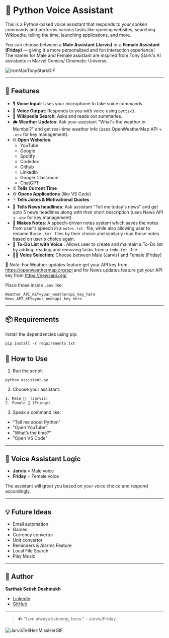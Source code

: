# 🧠 Python Voice Assistant

This is a Python-based voice assistant that responds to your spoken commands and performs various tasks like opening websites, searching Wikipedia, telling the time, launching applications, and more.

You can choose between a **Male Assistant (Jarvis)** or a **Female Assistant (Friday)** — giving it a more personalized and fun interaction experience! The names for Male and Female assistant are inspired from Tony Stark's AI assistants in Marvel Comics/ Cinematic Universe.

![IronManTonyStarkGIF](https://github.com/user-attachments/assets/3338ba74-b7c7-4d6d-ab26-7cf2e461bfa0)



---

## 🧰 Features

- 🎙️ **Voice Input**: Uses your microphone to take voice commands.
- 🧠 **Voice Output**: Responds to you with voice using `pyttsx3`.
- 📖 **Wikipedia Search**: Asks and reads out summaries.
- 🌦️ **Weather Updates**: Ask your assistant "What's the weather in Mumbai?" and get real-time weather info (uses OpenWeatherMap API + `.env` for key management).
- 🌐 **Open Websites**:
  - YouTube
  - Google
  - Spotify
  - Codedex
  - Github
  - LinkedIn
  - Google Classroom
  - ChatGPT 
- ⏰ **Tells Current Time**
- ⚙️ **Opens Applications** (like VS Code)
- 🃏 **Tells Jokes & Motivational Quotes**
- 📰 **Tells News headlines**: Ask assistant "Tell me today's news" and get upto 5 news headlines along with their short description (uses News API + `.env` for key management).
- 📝 **Makes Notes**: A speech-driven notes system which saves the notes from user's speech in a  `notes.txt ` file, while also allowing user to rename those `.txt ` files by their choice and similarly read those notes based on user's choice again.
- 📃 **To-Do List with Voice** : Allows user to create and maintain a To-Do list by adding, reading and removing tasks from a  `todo.txt ` file.
- 🧑‍🚀 **Voice Selection**: Choose between Male (Jarvis) and Female (Friday)

📌 *Note:* For Weather updates feature get your API key from https://openweathermap.org/api and for News updates feature get your API key from https://newsapi.org/

Place those inside `.env` like:
```
Weather_API_KEY=your_weatherapi_key_here
News_API_KEY=your_newsapi_key_here
```


---

## 📦 Requirements

Install the dependencies using pip:

```
pip install -r requirements.txt
```
## 🚀 How to Use

1. Run the script:
```
python assistant.py
```

2. Choose your assistant:
```
1. Male 👨  (Jarvis)
2. Female 👩 (Friday)
```

3. Speak a command like:
- "Tell me about Python"
- "Open YouTube"
- "What’s the time?"
- "Open VS Code"

---

## 🧠 Voice Assistant Logic

- **Jarvis** = Male voice  
- **Friday** = Female voice  

The assistant will greet you based on your voice choice and respond accordingly.

---

## 💡 Future Ideas

- Email automation
- Games
- Currency convertor
- Unit convertor
- Reminders & Alarms Feature
- Local File Search
- Play Music

---

## 🙌 Author

**Sarthak Satish Deshmukh**  
- [LinkedIn](https://www.linkedin.com/in/sarthak-deshmukh-398316235)  
- [GitHub](https://github.com/sarthakkkk7)

---

> 🔊 “I am always listening, boss.” – Jarvis/Friday

![JarvisTellHerIMissHerGIF](https://github.com/user-attachments/assets/eb76a41d-4949-4438-b179-94c94fccf6cc)
